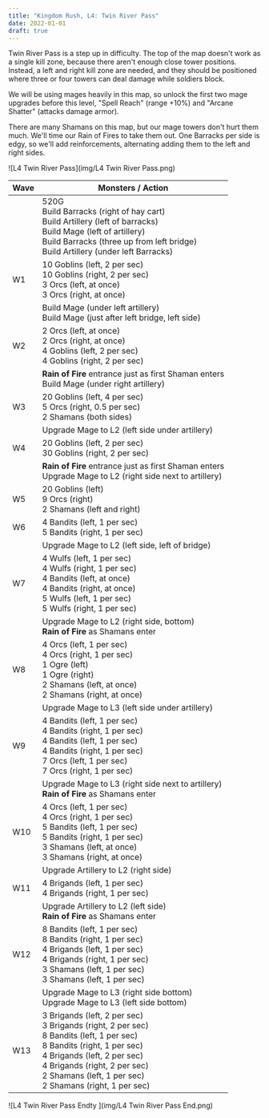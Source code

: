 ```yaml
---
title: "Kingdom Rush, L4: Twin River Pass"
date: 2022-01-01
draft: true
---
```


Twin River Pass is a step up in difficulty. The top of the map doesn't work as a single kill zone, because there aren't enough close tower positions. Instead, a left and right kill zone are needed, and they should be positioned where three or four towers can deal damage while soldiers block.

We will be using mages heavily in this map, so unlock the first two mage upgrades before this level, "Spell Reach" (range +10%) and "Arcane Shatter" (attacks damage armor). 

There are many Shamans on this map, but our mage towers don't hurt them much. We'll time our Rain of Fires to take them out. One Barracks per side is edgy, so we'll add reinforcements, alternating adding them to the left and right sides.

![L4 Twin River Pass](img/L4 Twin River Pass.png)

| Wave | Monsters / Action                                            |
| ---- | ------------------------------------------------------------ |
|      | 520G<br />Build Barracks (right of hay cart)<br />Build Artillery (left of barracks)<br />Build Mage (left of artillery)<br />Build Barracks (three up from left bridge)<br />Build Artillery (under left Barracks) |
| W1   | 10 Goblins (left, 2 per sec)<br />10 Goblins (right, 2 per sec)<br />3 Orcs (left, at once)<br />3 Orcs (right, at once) |
|      | Build Mage (under left artillery)<br />Build Mage (just after left bridge, left side) |
| W2   | 2 Orcs (left, at once)<br />2 Orcs (right, at once)<br />4 Goblins (left, 2 per sec)<br />4 Goblins (right, 2 per sec) |
|      | **Rain of Fire** entrance just as first Shaman enters<br />Build Mage (under right artillery) |
| W3   | 20 Goblins (left, 4 per sec)<br />5 Orcs (right, 0.5 per sec)<br />2 Shamans (both sides) |
|      | Upgrade Mage to L2 (left side under artillery)               |
| W4   | 20 Goblins (left, 2 per sec)<br />30 Goblins (right, 2 per sec) |
|      | **Rain of Fire** entrance just as first Shaman enters<br />Upgrade Mage to L2 (right side next to artillery) |
| W5   | 20 Goblins (left)<br />9 Orcs (right)<br />2 Shamans (left and right) |
| W6   | 4 Bandits (left, 1 per sec)<br />5 Bandits (right, 1 per sec) |
|      | Upgrade Mage to L2 (left side, left of bridge)               |
| W7   | 4 Wulfs (left, 1 per sec)<br />4 Wulfs (right, 1 per sec)<br />4 Bandits (left, at once)<br />4 Bandits (right, at once)<br />5 Wulfs (left, 1 per sec)<br />5 Wulfs (right, 1 per sec) |
|      | Upgrade Mage to L2 (right side, bottom)<br />**Rain of Fire** as Shamans enter |
| W8   | 4 Orcs (left, 1 per sec)<br />4 Orcs (right, 1 per sec)<br />1 Ogre (left)<br />1 Ogre (right)<br />2 Shamans (left, at once)<br />2 Shamans (right, at once) |
|      | Upgrade Mage to L3 (left side under artillery)               |
| W9   | 4 Bandits (left, 1 per sec)<br />4 Bandits (right, 1 per sec)<br />4 Bandits (left, 1 per sec)<br />4 Bandits (right, 1 per sec)<br />7 Orcs (left, 1 per sec)<br />7 Orcs (right, 1 per sec) |
|      | Upgrade Mage to L3 (right side next to artillery)<br />**Rain of Fire** as Shamans enter |
| W10  | 4 Orcs (left, 1 per sec)<br />4 Orcs (right, 1 per sec)<br />5 Bandits (left, 1 per sec)<br />5 Bandits (right, 1 per sec)<br />3 Shamans (left, at once)<br />3 Shamans (right, at once) |
|      | Upgrade Artillery to L2 (right side)                         |
| W11  | 4 Brigands (left, 1 per sec)<br />4 Brigands (right, 1 per sec) |
|      | Upgrade Artillery to L2 (left side)<br />**Rain of Fire** as Shamans enter |
| W12  | 8 Bandits (left, 1 per sec)<br />8 Bandits (right, 1 per sec)<br />4 Brigands (left, 1 per sec)<br />4 Brigands (right, 1 per sec)<br />3 Shamans (left, 1 per sec)<br />3 Shamans (left, 1 per sec) |
|      | Upgrade Mage to L3 (right side bottom)<br />Upgrade Mage to L3 (left side bottom) |
| W13  | 3 Brigands (left, 2 per sec)<br />3 Brigands (right, 2 per sec)<br />8 Bandits (left, 1 per sec)<br />8 Bandits (right, 1 per sec)<br />4 Brigands (left, 2 per sec)<br />4 Brigands (right, 2 per sec)<br />2 Shamans (left, 1 per sec)<br />2 Shamans (right, 1 per sec) |

![L4 Twin River Pass Endty
](img/L4 Twin River Pass End.png)